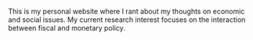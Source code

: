 This is my personal website where I rant about my thoughts on economic and social issues.
My current research interest focuses on the interaction between fiscal and monetary policy.
